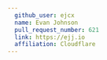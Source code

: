 ```yaml
---
  github_user: ejcx
  name: Evan Johnson
  pull_request_number: 621
  link: https://ejj.io
  affiliation: Cloudflare
---
```

